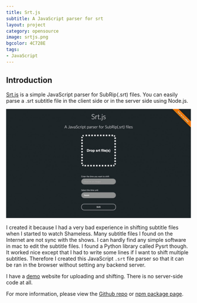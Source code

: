 ```yaml
---
title: Srt.js
subtitle: A JavaScript parser for srt
layout: project
category: opensource
image: srtjs.png
bgcolor: 4C728E
tags:
- JavaScript
---
```


## Introduction

[Srt.js][1] is a simple JavaScript parser for SubRip(.srt) files. You can easily parse a .srt subtitle file in the client side or in the server side using Node.js.

![](/images/srtjs.jpg)

I created it because I had a very bad experience in shifting subtitle files when I started to watch Shameless. Many subtitle files I found on the Internet are not sync with the shows. I can hardly find any simple software in mac to edit the subtitle files. I found a Python library called Pysrt though. It worked nice except that I had to write some lines if I want to shift multiple subtitles. Therefore I created this JavaScript `.srt` file parser so that it can be ran in the browser without setting any backend server.

I have a [demo][1] website for uploading and shifting. There is no server-side code at all.

For more information, please view the [Github repo][2] or [npm package page][3].

[1]: http://fuermosi777.github.io/srtjs/
[2]: https://github.com/fuermosi777/srtjs
[3]: https://www.npmjs.com/package/srtjs